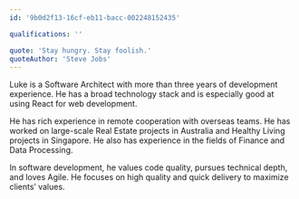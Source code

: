 ```yaml
---
id: '9b0d2f13-16cf-eb11-bacc-002248152435'

qualifications: ''

quote: 'Stay hungry. Stay foolish.'
quoteAuthor: 'Steve Jobs'
---
```


Luke is a Software Architect with more than three years of development experience. He has a broad technology stack and is especially good at using React for web development.

He has rich experience in remote cooperation with overseas teams. He has worked on large-scale Real Estate projects in Australia and Healthy Living projects in Singapore. He also has experience in the fields of Finance and Data Processing.

In software development, he values code quality, pursues technical depth, and loves Agile. He focuses on high quality and quick delivery to maximize clients’ values.
